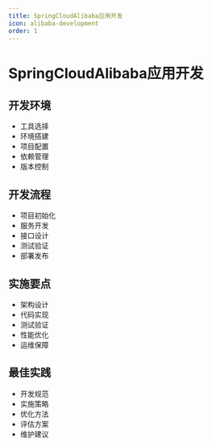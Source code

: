 ```yaml
---
title: SpringCloudAlibaba应用开发
icon: alibaba-development
order: 1
---
```


# SpringCloudAlibaba应用开发

## 开发环境
- 工具选择
- 环境搭建
- 项目配置
- 依赖管理
- 版本控制

## 开发流程
- 项目初始化
- 服务开发
- 接口设计
- 测试验证
- 部署发布

## 实施要点
- 架构设计
- 代码实现
- 测试验证
- 性能优化
- 运维保障

## 最佳实践
- 开发规范
- 实施策略
- 优化方法
- 评估方案
- 维护建议
